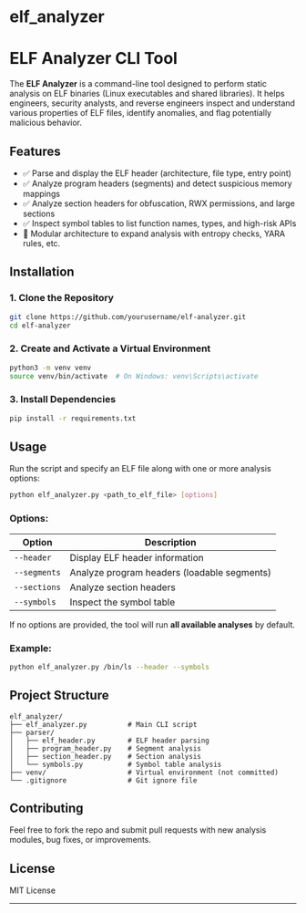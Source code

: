# elf_analyzer
# ELF Analyzer CLI Tool

The **ELF Analyzer** is a command-line tool designed to perform static analysis on ELF binaries (Linux executables and shared libraries). It helps engineers, security analysts, and reverse engineers inspect and understand various properties of ELF files, identify anomalies, and flag potentially malicious behavior.

## Features

- ✅ Parse and display the ELF header (architecture, file type, entry point)
- ✅ Analyze program headers (segments) and detect suspicious memory mappings
- ✅ Analyze section headers for obfuscation, RWX permissions, and large sections
- ✅ Inspect symbol tables to list function names, types, and high-risk APIs
- 🚧 Modular architecture to expand analysis with entropy checks, YARA rules, etc.

## Installation

### 1. Clone the Repository
```bash
git clone https://github.com/yourusername/elf-analyzer.git
cd elf-analyzer
```

### 2. Create and Activate a Virtual Environment
```bash
python3 -m venv venv
source venv/bin/activate  # On Windows: venv\Scripts\activate
```

### 3. Install Dependencies
```bash
pip install -r requirements.txt
```

## Usage

Run the script and specify an ELF file along with one or more analysis options:

```bash
python elf_analyzer.py <path_to_elf_file> [options]
```

### Options:
| Option        | Description                                       |
|---------------|---------------------------------------------------|
| `--header`    | Display ELF header information                    |
| `--segments`  | Analyze program headers (loadable segments)       |
| `--sections`  | Analyze section headers                           |
| `--symbols`   | Inspect the symbol table                          |

If no options are provided, the tool will run **all available analyses** by default.

### Example:
```bash
python elf_analyzer.py /bin/ls --header --symbols
```

## Project Structure
```
elf_analyzer/
├── elf_analyzer.py          # Main CLI script
├── parser/
│   ├── elf_header.py        # ELF header parsing
│   ├── program_header.py    # Segment analysis
│   ├── section_header.py    # Section analysis
│   └── symbols.py           # Symbol table analysis
├── venv/                    # Virtual environment (not committed)
└── .gitignore               # Git ignore file
```

## Contributing
Feel free to fork the repo and submit pull requests with new analysis modules, bug fixes, or improvements.

## License
MIT License

---



